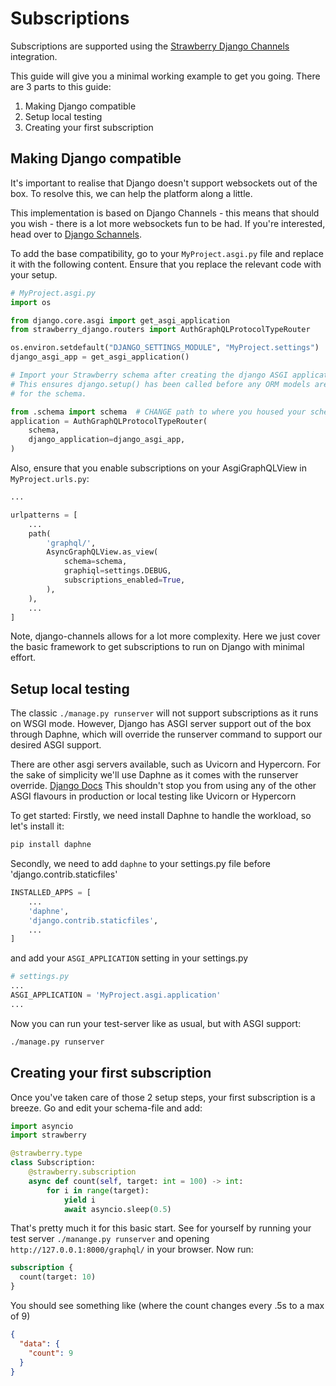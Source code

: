 # Subscriptions

Subscriptions are supported using the
[Strawberry Django Channels](https://strawberry.rocks/docs/integrations/channels) integration.

This guide will give you a minimal working example to get you going.
There are 3 parts to this guide:

1. Making Django compatible
2. Setup local testing
3. Creating your first subscription

## Making Django compatible

It's important to realise that Django doesn't support websockets out of the box.
To resolve this, we can help the platform along a little.

This implementation is based on Django Channels - this means that should you wish - there is a lot more websockets fun to be had. If you're interested, head over to [Django Schannels](https://channels.readthedocs.io).

To add the base compatibility, go to your `MyProject.asgi.py` file and replace it with the following content.
Ensure that you replace the relevant code with your setup.

```python
# MyProject.asgi.py
import os

from django.core.asgi import get_asgi_application
from strawberry_django.routers import AuthGraphQLProtocolTypeRouter

os.environ.setdefault("DJANGO_SETTINGS_MODULE", "MyProject.settings")  # CHANGE the project name
django_asgi_app = get_asgi_application()

# Import your Strawberry schema after creating the django ASGI application
# This ensures django.setup() has been called before any ORM models are imported
# for the schema.

from .schema import schema  # CHANGE path to where you housed your schema file.
application = AuthGraphQLProtocolTypeRouter(
    schema,
    django_application=django_asgi_app,
)
```

Also, ensure that you enable subscriptions on your AsgiGraphQLView in `MyProject.urls.py`:

```python
...

urlpatterns = [
	...
    path(
        'graphql/',
        AsyncGraphQLView.as_view(
            schema=schema,
            graphiql=settings.DEBUG,
            subscriptions_enabled=True,
        ),
    ),
    ...
]

```

Note, django-channels allows for a lot more complexity. Here we just cover the basic framework to get
subscriptions to run on Django with minimal effort.

## Setup local testing

The classic `./manage.py runserver` will not support subscriptions as it runs on WSGI mode. However, Django has ASGI server support out of the box through Daphne, which will override the runserver command to support our desired ASGI support.

There are other asgi servers available, such as Uvicorn and Hypercorn. For the sake of simplicity we'll use Daphne as it comes with the runserver override. [Django Docs](https://docs.djangoproject.com/en/4.2/howto/deployment/asgi/daphne/) This shouldn't stop you from using any of the other ASGI flavours in production or local testing like Uvicorn or Hypercorn

To get started: Firstly, we need install Daphne to handle the workload, so let's install it:

```bash
pip install daphne
```

Secondly, we need to add `daphne` to your settings.py file before 'django.contrib.staticfiles'

```python
INSTALLED_APPS = [
	...
    'daphne',
    'django.contrib.staticfiles',
    ...
]
```

and add your `ASGI_APPLICATION` setting in your settings.py

```python
# settings.py
...
ASGI_APPLICATION = 'MyProject.asgi.application'
...
```

Now you can run your test-server like as usual, but with ASGI support:

```bash
./manage.py runserver
```

## Creating your first subscription

Once you've taken care of those 2 setup steps, your first subscription is a breeze.
Go and edit your schema-file and add:

```python
import asyncio
import strawberry

@strawberry.type
class Subscription:
    @strawberry.subscription
    async def count(self, target: int = 100) -> int:
        for i in range(target):
            yield i
            await asyncio.sleep(0.5)
```

That's pretty much it for this basic start.
See for yourself by running your test server `./manange.py runserver` and opening `http://127.0.0.1:8000/graphql/` in your browser. Now run:

```graphql
subscription {
  count(target: 10)
}
```

You should see something like (where the count changes every .5s to a max of 9)

```json
{
  "data": {
    "count": 9
  }
}
```
